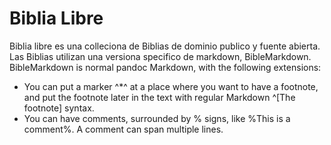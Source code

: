 # Biblia Libre

Biblia libre es una colleciona de Biblias de dominio publico y fuente abierta. Las Biblias utilizan una versiona specifico de markdown, BibleMarkdown. BibleMarkdown is normal pandoc Markdown, with the following extensions:

- You can put a marker ^*^ at a place where you want to have a footnote, and put the footnote later in the text with regular Markdown ^[The footnote] syntax.
- You can have comments, surrounded by % signs, like %This is a comment%. A comment can span multiple lines.